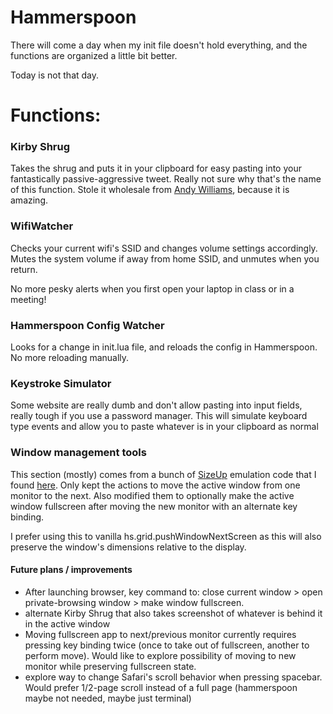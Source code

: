 # Hammerspoon

There will come a day when my init file doesn't hold everything, and the functions are organized a little bit better.

Today is not that day.



# Functions:

### Kirby Shrug
Takes the shrug and puts it in your clipboard for easy pasting into your fantastically passive-aggressive tweet. Really not sure why that's the name of this function. Stole it wholesale from [Andy Williams](https://github.com/nonissue), because it is amazing.

### WifiWatcher
Checks your current wifi's SSID and changes volume settings accordingly. Mutes the system volume if away from home SSID, and unmutes when you return.

No more pesky alerts when you first open your laptop in class or in a meeting!

### Hammerspoon Config Watcher
Looks for a change in init.lua file, and reloads the config in Hammerspoon. No more reloading manually.

### Keystroke Simulator
Some website are really dumb and don't allow pasting into input fields, really tough if you use a password manager. This will simulate keyboard type events and allow you to paste whatever is in your clipboard as normal

### Window management tools
This section (mostly) comes from a bunch of [SizeUp](http://www.irradiatedsoftware.com/sizeup/) emulation code that I found [here](https://gist.github.com/josephholsten/1e17c7418d9d8ec0e783). Only kept the actions to move the active window from one monitor to the next. Also modified them to optionally make the active window fullscreen after moving the new monitor with an alternate key binding.

I prefer using this to vanilla hs.grid.pushWindowNextScreen as this will also preserve the window's dimensions relative to the display.



#### Future plans / improvements
- After launching browser, key command to: close current window > open private-browsing window > make window fullscreen.
- alternate Kirby Shrug that also takes screenshot of whatever is behind it in the active window
- Moving fullscreen app to next/previous monitor currently requires pressing key binding twice (once to take out of fullscreen, another to perform move). Would like to explore possibility of moving to new monitor while preserving fullscreen state.
- explore way to change Safari's scroll behavior when pressing spacebar. Would prefer 1/2-page scroll instead of a full page (hammerspoon maybe not needed, maybe just terminal)
